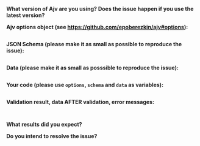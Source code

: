 <!--
Frequently Asked Questions: https://github.com/epoberezkin/ajv/blob/master/FAQ.md

I would really appreciate the time you spend providing all the information and reducing both your schema and data to the smallest possible size when they still have the issue.

This template is for bug reports. For other issues please use:

- a new feature/improvement: http://epoberezkin.github.io/ajv/contribute.html#changes
- compatibility issues: http://epoberezkin.github.io/ajv/contribute.html#compatibility
- JSON-Schema standard: http://epoberezkin.github.io/ajv/contribute.html#json-schema
-->

**What version of Ajv are you using? Does the issue happen if you use the latest version?**



**Ajv options object (see https://github.com/epoberezkin/ajv#options):**

```javascript


```


**JSON Schema (please make it as small as possible to reproduce the issue):**

```json


```


**Data (please make it as small as posssible to reproduce the issue):**

```json


```


**Your code (please use `options`, `schema` and `data` as variables):**

```javascript


```

<!--
It would help if you post a working code sample in Tonic notebook and include the link here. You can clone this notebook: https://tonicdev.com/esp/ajv-issue-temlate.
-->


**Validation result, data AFTER validation, error messages:**

```


```

**What results did you expect?**


**Do you intend to resolve the issue?**
